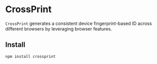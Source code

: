 # CrossPrint

`CrossPrint` generates a consistent device fingerprint-based ID across different browsers by leveraging browser features.

## Install

```bash
npm install crossprint


